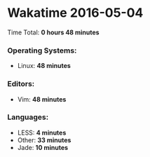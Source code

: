 # Wakatime 2016-05-04

Time Total: **0 hours 48 minutes**

### Operating Systems:
- Linux: **48 minutes** 

### Editors:
- Vim: **48 minutes** 

### Languages:
- LESS: **4 minutes** 
- Other: **33 minutes** 
- Jade: **10 minutes** 

